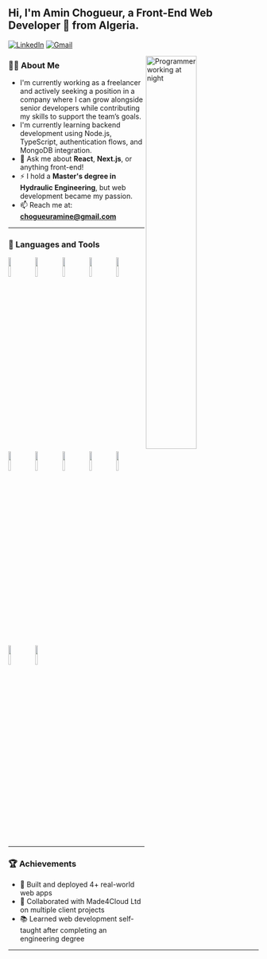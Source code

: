 ## Hi, I'm Amin Chogueur, a Front-End Web Developer 🚀 from Algeria.

[![LinkedIn](https://img.shields.io/badge/-LinkedIn-blue?style=flat&logo=Linkedin&logoColor=white)](https://www.linkedin.com/in/amin-chogueur/)
[![Gmail](https://img.shields.io/badge/-Gmail-c14438?style=flat&logo=Gmail&logoColor=white)](mailto:chogueuramine@gmail.com)

<img width="45%" align="right" alt="Programmer working at night" src="https://img.freepik.com/premium-photo/programmer-dark-room-working-late-night-with-multiple-screens-headphones_1352884-22688.jpg" />

### 👨‍💻 About Me

- I'm currently working as a freelancer and actively seeking a position in a company where I can grow alongside senior developers while contributing my skills to support the team’s goals.
- I'm currently learning backend development using Node.js, TypeScript, authentication flows, and MongoDB integration.
- 💬 Ask me about **React**, **Next.js**, or anything front-end!
- ⚡️ I hold a **Master's degree in Hydraulic Engineering**, but web development became my passion.
- 📫 Reach me at: **chogueuramine@gmail.com**

---

### 🧰 Languages and Tools  

<p>
  <code><img width="10%" src="https://cdn.jsdelivr.net/gh/devicons/devicon/icons/cplusplus/cplusplus-original.svg" /></code>
  <code><img width="10%" src="https://cdn.jsdelivr.net/gh/devicons/devicon/icons/html5/html5-original.svg" /></code>
  <code><img width="10%" src="https://cdn.jsdelivr.net/gh/devicons/devicon/icons/css3/css3-original.svg" /></code>
  <code><img width="10%" src="https://www.vectorlogo.zone/logos/javascript/javascript-ar21.svg"></code>
  <code><img width="10%" src="https://www.vectorlogo.zone/logos/typescriptlang/typescriptlang-ar21.svg"></code>
  <code><img width="10%" src="https://www.vectorlogo.zone/logos/reactjs/reactjs-ar21.svg"></code>
  <code><img width="10%" src="https://www.vectorlogo.zone/logos/nextjs/nextjs-ar21.svg"></code>
  <code><img width="10%" src="https://www.vectorlogo.zone/logos/mongodb/mongodb-ar21.svg"></code>
  <code><img width="10%" src="https://cdn.jsdelivr.net/gh/devicons/devicon/icons/mongoose/mongoose-original.svg" /></code>
  <code><img width="10%" src="https://cdn.jsdelivr.net/gh/devicons/devicon/icons/redux/redux-original.svg" /></code>
  <code><img width="10%" src="https://www.vectorlogo.zone/logos/git-scm/git-scm-ar21.svg"></code>
  <code><img width="10%" src="https://cdn.jsdelivr.net/gh/devicons/devicon/icons/github/github-original.svg" /></code>
</p>

---

### 🏆 Achievements

- 🚀 Built and deployed 4+ real-world web apps
- 🤝 Collaborated with Made4Cloud Ltd on multiple client projects
- 📚 Learned web development self-taught after completing an engineering degree

---

<!-- This README was customized for Amin Chogueur -->
